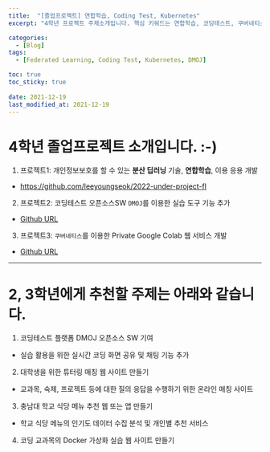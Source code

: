 ```yaml
---
title:  "[졸업프로젝트] 연합학습, Coding Test, Kubernetes"
excerpt: "4학년 프로젝트 주제소개입니다. 핵심 키워드는 연합학습, 코딩테스트, 쿠버네티스입니다. "

categories:
  - [Blog]
tags:
  - [Federated Learning, Coding Test, Kubernetes, DMOJ]

toc: true
toc_sticky: true
 
date: 2021-12-19
last_modified_at: 2021-12-19
---
```


# 4학년 졸업프로젝트 소개입니다. :-)

1. 프로젝트1: 개인정보보호를 할 수 있는 __분산 딥러닝__ 기술, __연합학습__, 이용 응용 개발
  * <https://github.com/leeyoungseok/2022-under-project-fl>

2. 프로젝트2: 코딩테스트 오픈소스SW `DMOJ`를 이용한 실습 도구 기능 추가
  * [Github URL](https://github.com/leeyoungseok/2022-under-project-codingtest) 

3. 프로젝트3: `쿠버네티스`를 이용한 Private Google Colab 웹 서비스 개발
  * [Github URL](https://github.com/leeyoungseok/2022-under-project-kube) 


*** 

# 2, 3학년에게 추천할 주제는 아래와 같습니다. 

1. 코딩테스트 플랫폼 DMOJ 오픈소스 SW 기여
  * 실습 활용을 위한 실시간 코딩 화면 공유 및 채팅 기능 추가

2. 대학생을 위한 튜터링 매칭 웹 사이트 만들기
  * 교과목, 숙제, 프로젝트 등에 대한 질의 응답을 수행하기 위한 온라인 매칭 사이트 

3. 충남대 학교 식당 메뉴 추천 웹 또는 앱 만들기
  * 학교 식당 메뉴의 인기도 데이터 수집 분석 및 개인별 추천 서비스

4. 코딩 교과목의 Docker 가상화 실습 웹 사이트 만들기
